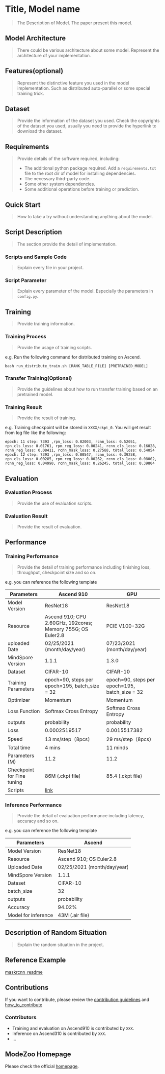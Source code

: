 <TOC>

# Title, Model name

> The Description of Model. The paper present this model.

## Model Architecture

> There could be various architecture about some model. Represent the architecture of your implementation.

## Features(optional)

> Represent the distinctive feature you used in the model implementation. Such as distributed auto-parallel or some special training trick.

## Dataset

> Provide the information of the dataset you used. Check the copyrights of the dataset you used, usually you need to provide the hyperlink to download the dataset.

## Requirements

> Provide details of the software required, including:
>
> * The additional python package required. Add a `requirements.txt` file to the root dir of model for installing dependencies.
> * The necessary third-party code.
> * Some other system dependencies.
> * Some additional operations before training or prediction.

## Quick Start

> How to take a try without understanding anything about the model.

## Script Description

> The section provide the detail of implementation.

### Scripts and Sample Code

> Explain every file in your project.

### Script Parameter

> Explain every parameter of the model. Especially the parameters in `config.py`.

## Training

> Provide training information.

### Training Process

> Provide the usage of training scripts.

e.g. Run the following command for distributed training on Ascend.

```shell
bash run_distribute_train.sh [RANK_TABLE_FILE] [PRETRAINED_MODEL]
```

### Transfer Training(Optional)

> Provide the guidelines about how to run transfer training based on an pretrained model.

### Training Result

> Provide the result of training.

e.g. Training checkpoint will be stored in `XXXX/ckpt_0`. You will get result from log file like the following:

```
epoch: 11 step: 7393 ,rpn_loss: 0.02003, rcnn_loss: 0.52051, rpn_cls_loss: 0.01761, rpn_reg_loss: 0.00241, rcnn_cls_loss: 0.16028, rcnn_reg_loss: 0.08411, rcnn_mask_loss: 0.27588, total_loss: 0.54054
epoch: 12 step: 7393 ,rpn_loss: 0.00547, rcnn_loss: 0.39258, rpn_cls_loss: 0.00285, rpn_reg_loss: 0.00262, rcnn_cls_loss: 0.08002, rcnn_reg_loss: 0.04990, rcnn_mask_loss: 0.26245, total_loss: 0.39804
```

## Evaluation

### Evaluation Process

> Provide the use of evaluation scripts.

### Evaluation Result

> Provide the result of evaluation.

## Performance

### Training Performance

> Provide the detail of training performance including finishing loss, throughput, checkpoint size and so on.

e.g. you can reference the following template

| Parameters                 | Ascend 910                                                   | GPU |
| -------------------------- | ------------------------------------------------------------ | ----------------------------------------------|
| Model Version              | ResNet18                                                     |  ResNet18                                     |
| Resource                   | Ascend 910; CPU 2.60GHz, 192cores; Memory 755G; OS Euler2.8  |  PCIE V100-32G                                |
| uploaded Date              | 02/25/2021 (month/day/year)                                  | 07/23/2021 (month/day/year)                   |
| MindSpore Version          | 1.1.1                                                        | 1.3.0                                         |
| Dataset                    | CIFAR-10                                                     | CIFAR-10                                      |
| Training Parameters        | epoch=90, steps per epoch=195, batch_size = 32               | epoch=90, steps per epoch=195, batch_size = 32|
| Optimizer                  | Momentum                                                     | Momentum                                      |
| Loss Function              | Softmax Cross Entropy                                        | Softmax Cross Entropy                         |
| outputs                    | probability                                                  | probability                                   |
| Loss                       | 0.0002519517                                                 |  0.0015517382                                 |
| Speed                      | 13 ms/step（8pcs）                                           | 29 ms/step（8pcs）                            |
| Total time                 | 4 mins                                                       | 11 minds                                      |
| Parameters (M)             | 11.2                                                         | 11.2                                          |
| Checkpoint for Fine tuning | 86M (.ckpt file)                                             | 85.4 (.ckpt file)                             |
| Scripts                    | [link](https://gitee.com/mindspore/models/tree/master/official/cv/resnet)                                    |

### Inference Performance

> Provide the detail of evaluation performance including latency, accuracy and so on.

e.g. you can reference the following template

| Parameters          | Ascend                      |
| ------------------- | --------------------------- |
| Model Version       | ResNet18                    |
| Resource            | Ascend 910; OS Euler2.8     |
| Uploaded Date       | 02/25/2021 (month/day/year) |
| MindSpore Version   | 1.1.1                       |
| Dataset             | CIFAR-10                    |
| batch_size          | 32                          |
| outputs             | probability                 |
| Accuracy            | 94.02%                      |
| Model for inference | 43M (.air file)             |

## Description of Random Situation

> Explain the random situation in the project.

## Reference Example

[maskrcnn_readme](https://gitee.com/mindspore/models/blob/master/official/cv/maskrcnn/README.md)

## Contributions

If you want to contribute, please review the [contribution guidelines](https://gitee.com/mindspore/models/blob/master/CONTRIBUTING.md) and [how_to_contribute](https://gitee.com/mindspore/models/tree/master/how_to_contribute)

### Contributors

- Training and evaluation on Ascend910 is contributed by `XXX`.
- Inference on Ascend310 is contributed by `XXX`.
- ...

## ModeZoo Homepage

Please check the official [homepage](https://gitee.com/mindspore/models).
